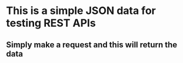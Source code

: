 # This is a simple JSON data for testing REST APIs

## Simply make a request and this will return the data
